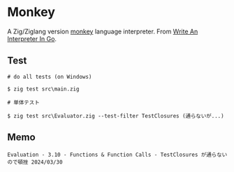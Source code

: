 # Monkey

A Zig/Ziglang version [monkey](https://monkeylang.org/) language interpreter. From [Write An Interpreter In Go](https://interpreterbook.com/).

## Test
```
# do all tests (on Windows)

$ zig test src\main.zig

# 単体テスト

$ zig test src\Evaluator.zig --test-filter TestClosures (通らないが...)
```

## Memo
```
Evaluation - 3.10 - Functions & Function Calls - TestClosures が通らないので頓挫 2024/03/30
```
